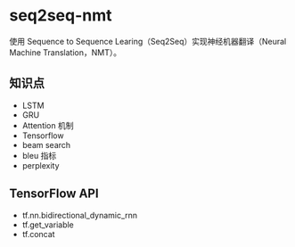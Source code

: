 # seq2seq-nmt

使用 Sequence to Sequence Learing（Seq2Seq）实现神经机器翻译（Neural Machine Translation，NMT）。

## 知识点

- LSTM
- GRU
- Attention 机制
- Tensorflow
- beam search
- bleu 指标
- perplexity

## TensorFlow API

- tf.nn.bidirectional_dynamic_rnn
- tf.get_variable
- tf.concat

